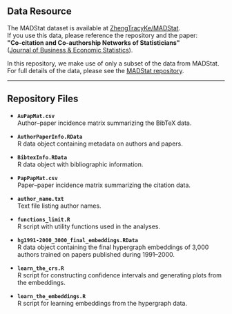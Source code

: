 ## Data Resource

The MADStat dataset is available at [ZhengTracyKe/MADStat](https://github.com/ZhengTracyKe/MADStat).  
If you use this data, please reference the repository and the paper:  
**"Co-citation and Co-authorship Networks of Statisticians"**  
([Journal of Business & Economic Statistics](https://www.tandfonline.com/doi/full/10.1080/07350015.2021.1978469)).  

In this repository, we make use of only a subset of the data from MADStat.  
For full details of the data, please see the [MADStat repository](https://github.com/ZhengTracyKe/MADStat).  

---

## Repository Files

- **`AuPapMat.csv`**  
  Author–paper incidence matrix summarizing the BibTeX data.  

- **`AuthorPaperInfo.RData`**  
  R data object containing metadata on authors and papers.  

- **`BibtexInfo.RData`**  
  R data object with bibliographic information.  

- **`PapPapMat.csv`**  
  Paper–paper incidence matrix summarizing the citation data.  

- **`author_name.txt`**  
  Text file listing author names.  

- **`functions_limit.R`**  
  R script with utility functions used in the analyses.  

- **`hg1991-2000_3000_final_embeddings.RData`**  
  R data object containing the final hypergraph embeddings of 3,000 authors trained on papers published during 1991–2000.  

- **`learn_the_crs.R`**  
  R script for constructing confidence intervals and generating plots from the embeddings.  

- **`learn_the_embeddings.R`**  
  R script for learning embeddings from the hypergraph data.  
